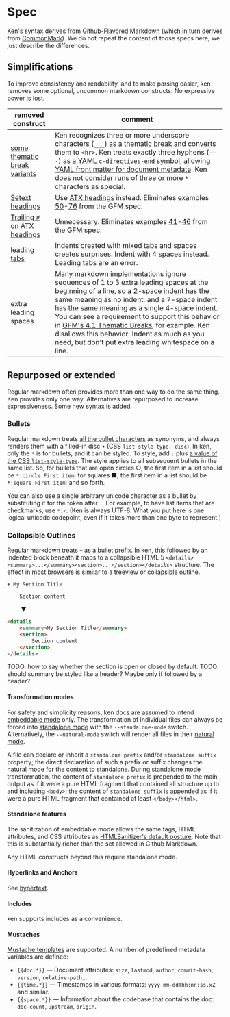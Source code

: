 # Spec

Ken's syntax derives from [Github-Flavored Markdown](https://github.github.com/gfm/) (which in turn derives from [CommonMark](https://spec.commonmark.org/)). We do not repeat the content of those specs here; we just describe the differences.

## Simplifications
To improve consistency and readability, and to make parsing easier, ken removes some optional, uncommon markdown constructs. No expressive power is lost.

removed construct | comment
--- | ---
[some thematic break variants](https://github.github.com/gfm/#thematic-breaks) | Ken recognizes three or more underscore characters (`___`) as a thematic break and converts them to `<hr>`. Ken treats exactly three hyphens (`---`) as a [YAML `c-directives-end` symbol](https://yaml.org/spec/1.2.2/#912-document-markers), allowing [YAML front matter for document metadata](https://github.com/redhat-developer/vscode-yaml/issues/207). Ken does not consider runs of three or more `*` characters as special. 
[Setext headings](https://github.github.com/gfm/#setext-headings) | Use [ATX headings](https://github.github.com/gfm/#atx-heading) instead. Eliminates examples <a href="https://github.github.com/gfm/#example-50">50</a>-[76](https://github.github.com/gfm/#example-76) from the GFM spec.
[Trailing `#` on ATX headings](https://github.github.com/gfm/#example-41) | Unnecessary. Eliminates examples <a href="https://github.github.com/gfm/#example-41">41</a>-[46](https://github.github.com/gfm/#example-46) from the GFM spec.
[leading tabs](https://github.github.com/gfm/#tabs) | Indents created with mixed tabs and spaces creates surprises. Indent with 4 spaces instead. Leading tabs are an error.
extra leading spaces | Many markdown implementations ignore sequences of 1 to 3 extra leading spaces at the beginning of a line, so a 2-space indent has the same meaning as no indent, and a 7-space indent has the same meaning as a single 4-space indent. You can see a requirement to support this behavior in [GFM's 4.1 Thematic Breaks](https://github.github.com/gfm/#tabs), for example. Ken disallows this behavior. Indent as much as you need, but don't put extra leading whitespace on a line. 

## Repurposed or extended

Regular markdown often provides more than one way to do the same thing. Ken provides only one way. Alternatives are repurposed to increase expressiveness. Some new syntax is added.

### Bullets

Regular markdown treats [all the bullet characters](https://github.github.com/gfm/#list-items) as synonyms, and always renders them with a filled-in disc • (CSS `list-style-type: disc`). In ken, only the `*` is for bullets, and it can be styled. To style, add `:` plus [a value of the CSS `list-style-type`](https://www.w3schools.com/CSSref/pr_list-style-type.asp). The style applies to all subsequent bullets in the same list. So, for bullets that are open circles ○, the first item in a list should be `*:circle First item`; for squares ■, the first item in a list should be `*:square First item`; and so forth.

You can also use a single arbitrary unicode character as a bullet by substituting it for the token after `:`. For example, to have list items that are checkmarks, use `*:✓`. (Ken is always UTF-8. What you put here is one logical unicode codepoint, even if it takes more than one byte to represent.)

### Collapsible Outlines

Regular markdown treats `+` as a bullet prefix. In ken, this followed by an indented block beneath it maps to a collapsible HTML 5 `<details><summary>...</summary><section>...</section></details>` structure. The effect in most browsers is similar to a treeview or collapsible outline.

```ken
+ My Section Title

    Section content
```
&nbsp;&nbsp;&nbsp;&nbsp;&nbsp;&nbsp;&nbsp;&nbsp;▼
```html
<details
    <summary>My Section Title</summary>
    <section>
        Section content
    </section>
</details>
```

TODO: how to say whether the section is open or closed by default.
TODO: should summary be styled like a header? Maybe only if followed by a header?

#### Transformation modes

For safety and simplicity reasons, ken docs are assumed to intend [embeddable mode](../glossary.html#embeddable-mode) only. The transformation of individual files can always be forced into [standalone mode](../glossary.html#standalone-mode) with the `--standalone-mode` switch. Alternatively, the `--natural-mode` switch will render all files in their [natural mode](../glossary.html#natural-mode).

A file can declare or inherit a `standalone prefix` and/or `standalone suffix` property; the direct declaration of such a prefix or suffix changes the natural mode for the content to standalone. During standalone mode transformation, the content of `standalone prefix` is prepended to the main output as if it were a pure HTML fragment that contained all structure up to and including `<body>`; the content of `standalone suffix` is appended as if it were a pure HTML fragment that contained at least `</body></html>`. 

#### Standalone features

The sanitization of embeddable mode allows the same tags, HTML attributes, and CSS attributes as [HTMLSanitizer's default posture](https://github.com/mganss/HtmlSanitizer#tags-allowed-by-default). Note that this is substantially richer than the set allowed in Github Markdown.

Any HTML constructs beyond this require standalone mode. 

#### Hyperlinks and Anchors

See [hypertext](hypertext.md).

#### Includes

ken supports includes as a convenience.

#### Mustaches

[Mustache templates](https://mustache.github.io/) are supported. A number of predefined metadata variables are defined:

* `{{doc.*}}` &mdash; Document attributes: `size`, `lastmod`, `author`, `commit-hash`, `version`, `relative-path`...
* `{{time.*}}` &mdash; Timestamps in various formats: `yyyy-mm-ddThh:nn:ss.xZ` and similar.
* `{{space.*}}` &mdash; Information about the codebase that contains the doc: `doc-count`, `upstream`, `origin`.

